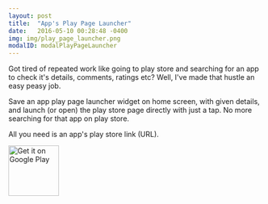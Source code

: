 ```yaml
---
layout: post
title:  "App's Play Page Launcher"
date:   2016-05-10 00:28:48 -0400
img: img/play_page_launcher.png
modalID: modalPlayPageLauncher
---
```

Got tired of repeated work like going to play store and searching for an app to check it's details, comments, ratings etc? Well, I've made that hustle an easy peasy job.<br/>

Save an app play page launcher widget on home screen, with given details, and launch (or open) the play store page directly with just a tap. No more searching for that app on play store.<br/>

All you need is an app's play store link (URL).<br/>

<div class="col-lg-12 text-center" style="margin-top: 10px">
  <div class="fb-like" data-href="https://play.google.com/store/apps/details?id=com.shahrukhamd.playpagelauncher" data-layout="button_count" data-action="like" data-show-faces="false" data-share="false"></div>
</div>

<div class="col-lg-12 text-center" style="margin: 10px">
  <div class="g-plusone" data-href="https://play.google.com/store/apps/details?id=com.shahrukhamd.playpagelauncher"></div>
</div>


<div class="row">
  <div class="col-lg-12 text-center">
    <a href='https://play.google.com/store/apps/details?id=com.shahrukhamd.playpagelauncher&utm_source=global_co&utm_medium=prtnr&utm_content=Mar2515&utm_campaign=PartBadge&pcampaignid=MKT-Other-global-all-co-prtnr-py-PartBadge-Mar2515-1' target='_blank'><img alt='Get it on Google Play' src='https://play.google.com/intl/en_us/badges/images/generic/en_badge_web_generic.png' height='100' /></a>
  </div>
</div>
